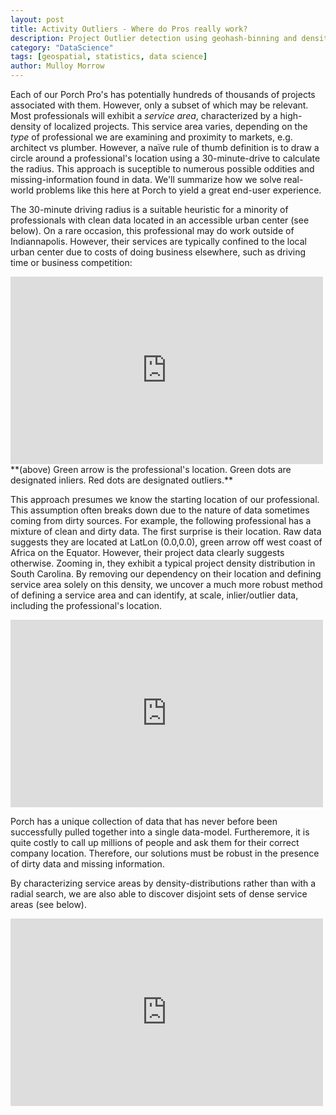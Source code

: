 ```yaml
---
layout: post
title: Activity Outliers - Where do Pros really work?
description: Project Outlier detection using geohash-binning and density estimation.   
category: "DataScience"
tags: [geospatial, statistics, data science]
author: Mulloy Morrow
---
```


Each of our Porch Pro's has potentially hundreds of thousands of projects associated with them. However, only a subset of which may be relevant. Most professionals will exhibit a *service area*, characterized by a high-density of localized projects. This service area varies, depending on the *type* of professional we are examining and proximity to markets, e.g. architect vs plumber. However, a naïve rule of thumb definition is to draw a circle around a professional's location using a 30-minute-drive to calculate the radius. This approach is suceptible to numerous possible oddities and missing-information found in data. We'll summarize how we solve real-world problems like this here at Porch to yield a great end-user experience. 

The 30-minute driving radius is a suitable heuristic for a minority of professionals with clean data located in an accessible urban center (see below). On a rare occasion, this professional may do work outside of Indiannapolis. However, their services are typically confined to the local urban center due to costs of doing business elsewhere, such as driving time or business competition: 

<iframe width="500" height="300" scrolling="no" frameborder="no" src="https://www.google.com/fusiontables/embedviz?q=select+col2+from+1m9rscnaoszQ73dmxYmnA2a-8gxn19B8V2Bh63tHG&amp;viz=MAP&amp;h=false&amp;lat=39.774382675447086&amp;lng=-85.291822421875&amp;t=1&amp;z=7&amp;l=col2&amp;y=2&amp;tmplt=2&amp;hml=GEOCODABLE"></iframe> 
**(above) Green arrow is the professional's location. Green dots are designated inliers. Red dots are designated outliers.**


This approach presumes we know the starting location of our professional. This assumption often breaks down due to the nature of data sometimes coming from dirty sources. For example, the following professional has a mixture of clean and dirty data. The first surprise is their location. Raw data suggests they are located at LatLon (0.0,0.0), green arrow off west coast of Africa on the Equator. However, their project data clearly suggests otherwise. Zooming in, they exhibit a typical project density distribution in South Carolina. By removing our dependency on their location and defining service area solely on this density, we uncover a much more robust method of defining a service area and can identify, at scale, inlier/outlier data, including the professional's location. 

<iframe width="500" height="300" scrolling="no" frameborder="no" src="https://www.google.com/fusiontables/embedviz?q=select+col2+from+1SlwNZv4hsppO-KUrDH0osSsNMJbxok16J3FQWypY&amp;viz=MAP&amp;h=false&amp;lat=26.64456216460632&amp;lng=-36.65332440625002&amp;t=1&amp;z=2&amp;l=col2&amp;y=2&amp;tmplt=2&amp;hml=GEOCODABLE"></iframe>


Porch has a unique collection of data that has never before been successfully pulled together into a single data-model. Furtheremore, it is quite costly to call up millions of people and ask them for their correct company location. Therefore, our solutions must be robust in the presence of dirty data and missing information. 

By characterizing service areas by density-distributions rather than with a radial search, we are also able to discover disjoint sets of dense service areas (see below).


<iframe width="500" height="300" scrolling="no" frameborder="no" src="https://www.google.com/fusiontables/embedviz?q=select+col2+from+1s5-zYK_X2BpXmtu0fVupdvZKgoOAQflQs3Ah0j9H&amp;viz=MAP&amp;h=false&amp;lat=37.85653583371676&amp;lng=-83.84446675000004&amp;t=1&amp;z=6&amp;l=col2&amp;y=2&amp;tmplt=2&amp;hml=GEOCODABLE"></iframe>

